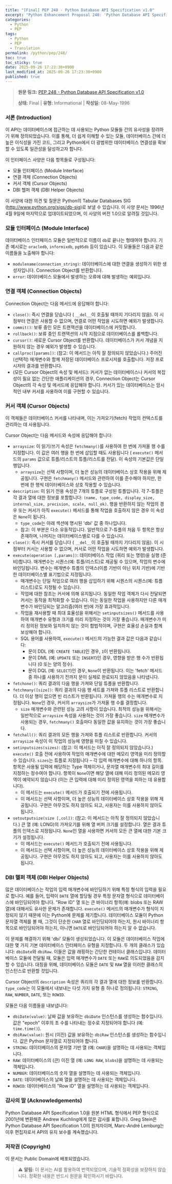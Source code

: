 ```yaml
---
title: "[Final] PEP 248 - Python Database API Specification v1.0"
excerpt: "Python Enhancement Proposal 248: 'Python Database API Specification v1.0'에 대한 한국어 번역입니다."
categories:
  - Python
  - PEP
tags:
  - Python
  - PEP
  - Translation
permalink: /python/pep/248/
toc: true
toc_sticky: true
date: 2025-09-26 17:23:30+0900
last_modified_at: 2025-09-26 17:23:30+0900
published: true
---
```

> **원문 링크:** [PEP 248 - Python Database API Specification v1.0](https://peps.python.org/pep-0248/)
>
> **상태:** Final | **유형:** Informational | **작성일:** 08-May-1996


### 서론 (Introduction)

이 API는 데이터베이스에 접근하는 데 사용되는 Python 모듈들 간의 유사성을 장려하기 위해 정의되었습니다. 이를 통해, 더 쉽게 이해할 수 있는 모듈, 데이터베이스 간에 더 높은 이식성을 가진 코드, 그리고 Python에서 더 광범위한 데이터베이스 연결성을 확보할 수 있도록 일관성을 달성하고자 합니다.

이 인터페이스 사양은 다음 항목들로 구성됩니다:

*   모듈 인터페이스 (Module Interface)
*   연결 객체 (Connection Objects)
*   커서 객체 (Cursor Objects)
*   DBI 헬퍼 객체 (DBI Helper Objects)

이 사양에 대한 의견 및 질문은 Python의 Tabular Databases SIG (http://www.python.org/sigs/db-sig)로 보낼 수 있습니다. 이 사양 문서는 1996년 4월 9일에 마지막으로 업데이트되었으며, 이 사양의 버전 1.0으로 알려질 것입니다.

### 모듈 인터페이스 (Module Interface)

데이터베이스 인터페이스 모듈은 일반적으로 이름이 `db`로 끝나는 형태여야 합니다. 기존 예시로는 `oracledb`, `informixdb`, `pg95db` 등이 있습니다. 이 모듈들은 다음과 같은 이름들을 노출해야 합니다:

*   `modulename(connection_string)`: 데이터베이스에 대한 연결을 생성하기 위한 생성자입니다. Connection Object를 반환합니다.
*   `error`: 데이터베이스 모듈에서 발생하는 오류에 대해 발생하는 예외입니다.

### 연결 객체 (Connection Objects)

Connection Object는 다음 메서드에 응답해야 합니다:

*   `close()`: 즉시 연결을 닫습니다 ( `__del__`이 호출될 때까지 기다리지 않음). 이 시점부터 연결은 사용할 수 없으며, 연결로 어떤 작업을 시도하면 예외가 발생합니다.
*   `commit()`: 보류 중인 모든 트랜잭션을 데이터베이스에 커밋합니다.
*   `rollback()`: 보류 중인 트랜잭션의 시작 지점으로 데이터베이스를 롤백합니다.
*   `cursor()`: 새로운 Cursor Object를 반환합니다. 데이터베이스가 커서 개념을 지원하지 않는 경우 예외가 발생할 수 있습니다.
*   `callproc([params])`: (참고: 이 메서드는 아직 잘 정의되지 않았습니다.) 주어진 (선택적) 매개변수와 함께 저장된 데이터베이스 프로시저를 호출합니다. 저장 프로시저의 결과를 반환합니다.
*   (모든 Cursor Object의 속성 및 메서드): 커서가 없는 데이터베이스나 커서의 복잡성이 필요 없는 간단한 애플리케이션의 경우, Connection Object는 Cursor Object의 각 속성 및 메서드에 응답해야 합니다. 커서가 있는 데이터베이스는 암시적인 내부 커서를 사용하여 이를 구현할 수 있습니다.

### 커서 객체 (Cursor Objects)

이 객체들은 데이터베이스 커서를 나타내며, 이는 가져오기(fetch) 작업의 컨텍스트를 관리하는 데 사용됩니다.

Cursor Object는 다음 메서드와 속성에 응답해야 합니다:

*   `arraysize`: 이 읽기/쓰기 속성은 `fetchmany()`를 사용하여 한 번에 가져올 행 수를 지정합니다. 이 값은 여러 행을 한 번에 삽입할 때도 사용됩니다 ( `execute()` 메서드의 `params` 값으로 튜플/리스트의 튜플/리스트를 전달). 이 속성의 기본값은 단일 행입니다.
    *   `arraysize`는 선택 사항이며, 더 높은 성능의 데이터베이스 상호 작용을 위해 제공됩니다. 구현은 `fetchmany()` 메서드와 관련하여 이를 준수해야 하지만, 한 번에 한 행씩 데이터베이스와 상호 작용할 수 있습니다.
*   `description`: 이 읽기 전용 속성은 7개의 튜플로 구성된 튜플입니다. 각 7-튜플은 각 결과 열에 대한 정보를 포함합니다: `(name, type_code, display_size, internal_size, precision, scale, null_ok)`. 행을 반환하지 않는 작업의 경우 또는 커서가 아직 `execute()` 메서드를 통해 작업을 호출하지 않은 경우 이 속성은 `None`이 됩니다.
    *   `type_code`는 아래 섹션에 명시된 'dbi' 값 중 하나입니다.
    *   참고: 이 부분은 다소 유동적입니다. 일반적으로 7-튜플의 처음 두 항목은 항상 존재하며, 나머지는 데이터베이스별로 다를 수 있습니다.
*   `close()`: 즉시 커서를 닫습니다 ( `__del__`이 호출될 때까지 기다리지 않음). 이 시점부터 커서는 사용할 수 없으며, 커서로 어떤 작업을 시도하면 예외가 발생합니다.
*   `execute(operation [,params])`: 데이터베이스 작업 (쿼리 또는 명령)을 실행 (준비)합니다. 매개변수는 시퀀스(예: 튜플/리스트)로 제공될 수 있으며, 작업의 변수에 바인딩됩니다. 변수는 매개변수 튜플의 인덱스(이름 기반이 아닌 위치 기반)에 기반한 데이터베이스별 표기법으로 지정됩니다.
    *   매개변수는 단일 작업으로 여러 행을 삽입하기 위해 시퀀스의 시퀀스(예: 튜플 리스트)로도 지정될 수 있습니다.
    *   작업에 대한 참조는 커서에 의해 유지됩니다. 동일한 작업 객체가 다시 전달되면 커서는 동작을 최적화할 수 있습니다. 이는 동일한 작업을 사용하지만 다른 매개변수가 바인딩되는 알고리즘(여러 번)에 가장 효과적입니다.
    *   작업을 재사용할 때 최대 효율성을 위해서는 `setinputsizes()` 메서드를 사용하여 매개변수 유형과 크기를 미리 지정하는 것이 가장 좋습니다. 매개변수가 미리 정의된 정보와 일치하지 않는 것이 합법적이며, 구현은 효율성 손실과 함께 보상해야 합니다.
    *   SQL 용어를 사용하여, `execute()` 메서드의 가능한 결과 값은 다음과 같습니다:
        *   문이 DDL (예: `CREATE TABLE`)인 경우, `1`이 반환됩니다.
        *   문이 DML (예: `UPDATE` 또는 `INSERT`)인 경우, 영향을 받은 행 수가 반환됩니다 (0 또는 양의 정수).
        *   문이 DQL (예: `SELECT`)인 경우, `None`이 반환됩니다. 이는 'fetch' 메서드 중 하나를 사용하기 전까지 문이 실제로 완료되지 않았음을 나타냅니다.
*   `fetchone()`: 쿼리 결과의 다음 행을 가져와 단일 튜플을 반환합니다.
*   `fetchmany([size])`: 쿼리 결과의 다음 행 세트를 가져와 튜플 리스트로 반환합니다. 더 이상 행이 없으면 빈 리스트가 반환됩니다. 가져올 행의 수는 매개변수로 지정됩니다. `None`인 경우, 커서의 `arraysize`가 가져올 행 수를 결정합니다.
    *   `size` 매개변수와 관련된 성능 고려 사항이 있습니다. 최적의 성능을 위해서는 일반적으로 `arraysize` 속성을 사용하는 것이 가장 좋습니다. `size` 매개변수가 사용되는 경우, `fetchmany()` 호출마다 동일한 값을 유지하는 것이 가장 좋습니다.
*   `fetchall()`: 쿼리 결과의 모든 행을 가져와 튜플 리스트로 반환합니다. 커서의 `arraysize` 속성이 이 작업의 성능에 영향을 미칠 수 있습니다.
*   `setinputsizes(sizes)`: (참고: 이 메서드는 아직 잘 정의되지 않았습니다.) `execute()` 호출 전에 사용하여 작업의 매개변수에 대한 메모리 영역을 미리 정의할 수 있습니다. `sizes`는 튜플로 지정됩니다 – 각 입력 매개변수에 대해 하나의 항목. 항목은 사용될 입력에 해당하는 Type 객체이거나, 문자열 매개변수의 최대 길이를 지정하는 정수여야 합니다. 항목이 `None`이면 해당 열에 대해 미리 정의된 메모리 영역이 예약되지 않습니다 (이는 큰 입력에 대해 미리 정의된 영역을 피하는 데 유용합니다).
    *   이 메서드는 `execute()` 메서드가 호출되기 전에 사용됩니다.
    *   이 메서드는 선택 사항이며, 더 높은 성능의 데이터베이스 상호 작용을 위해 제공됩니다. 구현은 아무것도 하지 않아도 되고, 사용자는 이를 사용하지 않아도 됩니다.
*   `setoutputsize(size [,col])`: (참고: 이 메서드는 아직 잘 정의되지 않았습니다.) 큰 열 (예: LONG)의 가져오기를 위해 열 버퍼 크기를 설정합니다. 열은 결과 튜플의 인덱스로 지정됩니다. `None`인 열을 사용하면 커서의 모든 큰 열에 대한 기본 크기가 설정됩니다.
    *   이 메서드는 `execute()` 메서드가 호출되기 전에 사용됩니다.
    *   이 메서드는 선택 사항이며, 더 높은 성능의 데이터베이스 상호 작용을 위해 제공됩니다. 구현은 아무것도 하지 않아도 되고, 사용자는 이를 사용하지 않아도 됩니다.

### DBI 헬퍼 객체 (DBI Helper Objects)

많은 데이터베이스는 작업의 입력 매개변수에 바인딩하기 위해 특정 형식의 입력을 필요로 합니다. 예를 들어, 입력이 `DATE` 열에 할당될 경우 특정 문자열 형식으로 데이터베이스에 바인딩되어야 합니다. "Row ID" 열 또는 큰 바이너리 항목(예: blobs 또는 RAW 열)에 대해서도 유사한 문제가 존재합니다. `execute()` 메서드의 매개변수가 형식이 지정되지 않기 때문에 이는 Python에 문제를 제기합니다. 데이터베이스 모듈이 Python 문자열 객체를 볼 때, 그것이 단순한 `CHAR` 열로 바인딩되어야 하는지, 원시 바이너리 항목으로 바인딩되어야 하는지, 아니면 `DATE`로 바인딩되어야 하는지 알 수 없습니다.

이 문제를 해결하기 위해 'dbi' 모듈이 생성되었습니다. 이 모듈은 데이터베이스 작업에 대한 몇 가지 기본 데이터베이스 인터페이스 유형을 지정합니다. 두 개의 클래스가 있습니다: `dbiDate`와 `dbiRaw`. 이들은 값을 래핑하는 간단한 컨테이너 클래스입니다. 데이터베이스 모듈에 전달될 때, 모듈은 입력 매개변수가 `DATE` 또는 `RAW`로 의도되었음을 감지할 수 있습니다. 대칭을 위해, 데이터베이스 모듈은 `DATE` 및 `RAW` 열을 이러한 클래스의 인스턴스로 반환할 것입니다.

Cursor Object의 `description` 속성은 쿼리의 각 결과 열에 대한 정보를 반환합니다. `type_code`는 이 모듈에서 내보내는 다섯 가지 유형 중 하나로 정의됩니다: `STRING`, `RAW`, `NUMBER`, `DATE`, 또는 `ROWID`.

모듈은 다음 이름들을 내보냅니다:

*   `dbiDate(value)`: 날짜 값을 보유하는 `dbiDate` 인스턴스를 생성하는 함수입니다. 값은 "epoch" 이후의 초 수를 나타내는 정수로 지정되어야 합니다 (예: `time.time()`).
*   `dbiRaw(value)`: 원시 (이진) 값을 보유하는 `dbiRaw` 인스턴스를 생성하는 함수입니다. 값은 Python 문자열로 지정되어야 합니다.
*   `STRING`: 데이터베이스의 문자열 기반 열 (예: `CHAR`)을 설명하는 데 사용되는 객체입니다.
*   `RAW`: 데이터베이스의 (큰) 이진 열 (예: `LONG RAW`, `blobs`)을 설명하는 데 사용되는 객체입니다.
*   `NUMBER`: 데이터베이스의 숫자 열을 설명하는 데 사용되는 객체입니다.
*   `DATE`: 데이터베이스의 날짜 열을 설명하는 데 사용되는 객체입니다.
*   `ROWID`: 데이터베이스의 "Row ID" 열을 설명하는 데 사용되는 객체입니다.

### 감사의 말 (Acknowledgements)

Python Database API Specification 1.0을 원본 HTML 형식에서 PEP 형식으로 2001년에 변환해준 Andrew Kuchling에게 많은 감사를 표합니다. Greg Stein은 Python Database API Specification 1.0의 원저자이며, Marc-André Lemburg는 이후 편집자로서 API의 유지 보수를 계속했습니다.

### 저작권 (Copyright)

이 문서는 Public Domain에 배포되었습니다.

> ⚠️ **알림:** 이 문서는 AI를 활용하여 번역되었으며, 기술적 정확성을 보장하지 않습니다. 정확한 내용은 반드시 원문을 확인하시기 바랍니다.